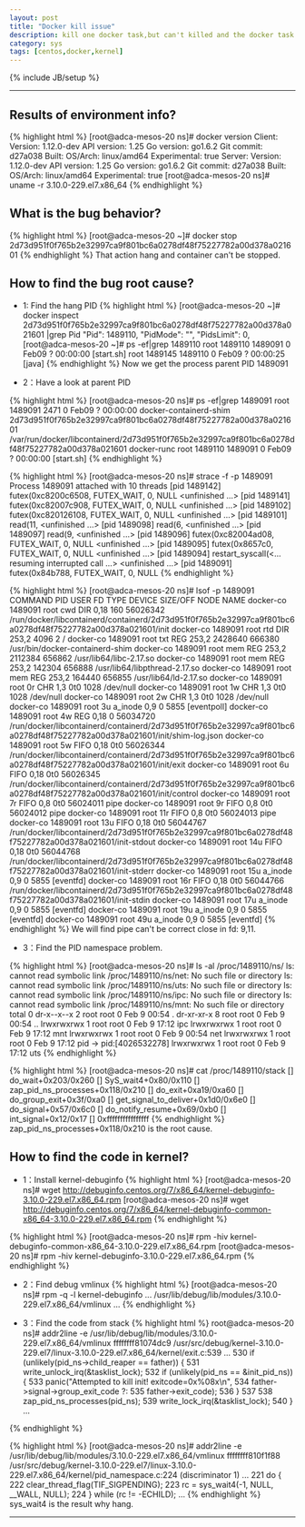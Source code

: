 ```yaml
---
layout: post
title: "Docker kill issue"
description: kill one docker task,but can't killed and the docker task can't be stop
category: sys
tags: [centos,docker,kernel]
---
```

{% include JB/setup %}

---
## Results of environment info?
{% highlight html %}
[root@adca-mesos-20 ns]# docker version
Client:
 Version:      1.12.0-dev
 API version:  1.25
 Go version:   go1.6.2
 Git commit:   d27a038
 Built:
 OS/Arch:      linux/amd64
 Experimental: true
Server:
 Version:      1.12.0-dev
 API version:  1.25
 Go version:   go1.6.2
 Git commit:   d27a038
 Built:
 OS/Arch:      linux/amd64
 Experimental: true
[root@adca-mesos-20 ns]# uname -r
3.10.0-229.el7.x86_64
{% endhighlight %}

## What is the bug behavior?

{% highlight html %}
[root@adca-mesos-20 ~]# docker stop 2d73d951f0f765b2e32997ca9f801bc6a0278df48f75227782a00d378a021601
{% endhighlight %}
That action hang and container can't be stopped.

## How to find the bug root cause?

* 1: Find the hang PID
{% highlight html %}
[root@adca-mesos-20 ~]# docker inspect 2d73d951f0f765b2e32997ca9f801bc6a0278df48f75227782a00d378a021601 |grep Pid
            "Pid": 1489110,
            "PidMode": "",
            "PidsLimit": 0,
[root@adca-mesos-20 ~]# ps -ef|grep 1489110
root     1489110 1489091  0 Feb09 ?        00:00:00 [start.sh]
root     1489145 1489110  0 Feb09 ?        00:00:25 [java] <defunct>
{% endhighlight %}
Now we get the process parent PID 1489091

* 2：Have a look at parent PID

{% highlight html %}
[root@adca-mesos-20 ns]# ps -ef|grep 1489091
root     1489091    2471  0 Feb09 ?        00:00:00 docker-containerd-shim 2d73d951f0f765b2e32997ca9f801bc6a0278df48f75227782a00d378a021601 /var/run/docker/libcontainerd/2d73d951f0f765b2e32997ca9f801bc6a0278df48f75227782a00d378a021601 docker-runc
root     1489110 1489091  0 Feb09 ?        00:00:00 [start.sh]
{% endhighlight %}

{% highlight html %}
[root@adca-mesos-20 ns]# strace -f -p 1489091
Process 1489091 attached with 10 threads
[pid 1489142] futex(0xc8200c6508, FUTEX_WAIT, 0, NULL <unfinished ...>
[pid 1489141] futex(0xc82007c908, FUTEX_WAIT, 0, NULL <unfinished ...>
[pid 1489102] futex(0xc820126108, FUTEX_WAIT, 0, NULL <unfinished ...>
[pid 1489101] read(11,  <unfinished ...>
[pid 1489098] read(6,  <unfinished ...>
[pid 1489097] read(9,  <unfinished ...>
[pid 1489096] futex(0xc82004ad08, FUTEX_WAIT, 0, NULL <unfinished ...>
[pid 1489095] futex(0x8657c0, FUTEX_WAIT, 0, NULL <unfinished ...>
[pid 1489094] restart_syscall(<... resuming interrupted call ...> <unfinished ...>
[pid 1489091] futex(0x84b788, FUTEX_WAIT, 0, NULL
{% endhighlight %}

{% highlight html %}
[root@adca-mesos-20 ns]# lsof -p 1489091
COMMAND       PID USER   FD      TYPE DEVICE SIZE/OFF     NODE NAME
docker-co 1489091 root  cwd       DIR   0,18      160 56026342 /run/docker/libcontainerd/containerd/2d73d951f0f765b2e32997ca9f801bc6a0278df48f75227782a00d378a021601/init
docker-co 1489091 root  rtd       DIR  253,2     4096        2 /
docker-co 1489091 root  txt       REG  253,2  2428640   666380 /usr/bin/docker-containerd-shim
docker-co 1489091 root  mem       REG  253,2  2112384   656862 /usr/lib64/libc-2.17.so
docker-co 1489091 root  mem       REG  253,2   142304   656888 /usr/lib64/libpthread-2.17.so
docker-co 1489091 root  mem       REG  253,2   164440   656855 /usr/lib64/ld-2.17.so
docker-co 1489091 root    0r      CHR    1,3      0t0     1028 /dev/null
docker-co 1489091 root    1w      CHR    1,3      0t0     1028 /dev/null
docker-co 1489091 root    2w      CHR    1,3      0t0     1028 /dev/null
docker-co 1489091 root    3u  a_inode    0,9        0     5855 [eventpoll]
docker-co 1489091 root    4w      REG   0,18        0 56034720 /run/docker/libcontainerd/containerd/2d73d951f0f765b2e32997ca9f801bc6a0278df48f75227782a00d378a021601/init/shim-log.json
docker-co 1489091 root    5w     FIFO   0,18      0t0 56026344 /run/docker/libcontainerd/containerd/2d73d951f0f765b2e32997ca9f801bc6a0278df48f75227782a00d378a021601/init/exit
docker-co 1489091 root    6u     FIFO   0,18      0t0 56026345 /run/docker/libcontainerd/containerd/2d73d951f0f765b2e32997ca9f801bc6a0278df48f75227782a00d378a021601/init/control
docker-co 1489091 root    7r     FIFO    0,8      0t0 56024011 pipe
docker-co 1489091 root    9r     FIFO    0,8      0t0 56024012 pipe
docker-co 1489091 root   11r     FIFO    0,8      0t0 56024013 pipe
docker-co 1489091 root   13u     FIFO   0,18      0t0 56044767 /run/docker/libcontainerd/2d73d951f0f765b2e32997ca9f801bc6a0278df48f75227782a00d378a021601/init-stdout
docker-co 1489091 root   14u     FIFO   0,18      0t0 56044768 /run/docker/libcontainerd/2d73d951f0f765b2e32997ca9f801bc6a0278df48f75227782a00d378a021601/init-stderr
docker-co 1489091 root   15u  a_inode    0,9        0     5855 [eventfd]
docker-co 1489091 root   16r     FIFO   0,18      0t0 56044766 /run/docker/libcontainerd/2d73d951f0f765b2e32997ca9f801bc6a0278df48f75227782a00d378a021601/init-stdin
docker-co 1489091 root   17u  a_inode    0,9        0     5855 [eventfd]
docker-co 1489091 root   19u  a_inode    0,9        0     5855 [eventfd]
docker-co 1489091 root   49u  a_inode    0,9        0     5855 [eventfd]
{% endhighlight %}
We will find pipe can't be correct close in fd: 9,11.

* 3：Find the PID namespace problem.


{% highlight html %}
[root@adca-mesos-20 ns]# ls -al /proc/1489110/ns/
ls: cannot read symbolic link /proc/1489110/ns/net: No such file or directory
ls: cannot read symbolic link /proc/1489110/ns/uts: No such file or directory
ls: cannot read symbolic link /proc/1489110/ns/ipc: No such file or directory
ls: cannot read symbolic link /proc/1489110/ns/mnt: No such file or directory
total 0
dr-x--x--x 2 root root 0 Feb  9 00:54 .
dr-xr-xr-x 8 root root 0 Feb  9 00:54 ..
lrwxrwxrwx 1 root root 0 Feb  9 17:12 ipc
lrwxrwxrwx 1 root root 0 Feb  9 17:12 mnt
lrwxrwxrwx 1 root root 0 Feb  9 00:54 net
lrwxrwxrwx 1 root root 0 Feb  9 17:12 pid -> pid:[4026532278]
lrwxrwxrwx 1 root root 0 Feb  9 17:12 uts
{% endhighlight %}

{% highlight html %}
[root@adca-mesos-20 ns]# cat /proc/1489110/stack
[<ffffffff81074033>] do_wait+0x203/0x260
[<ffffffff81075150>] SyS_wait4+0x80/0x110
[<ffffffff810f1f88>] zap_pid_ns_processes+0x118/0x210
[<ffffffff81074dc9>] do_exit+0xa19/0xa60
[<ffffffff81074e8f>] do_group_exit+0x3f/0xa0
[<ffffffff810851e0>] get_signal_to_deliver+0x1d0/0x6e0
[<ffffffff81013467>] do_signal+0x57/0x6c0
[<ffffffff81013b39>] do_notify_resume+0x69/0xb0
[<ffffffff81614cdd>] int_signal+0x12/0x17
[<ffffffffffffffff>] 0xffffffffffffffff
{% endhighlight %}
zap_pid_ns_processes+0x118/0x210 is the root cause.

## How to find the code in kernel?
* 1：Install kernel-debuginfo
{% highlight html %}
[root@adca-mesos-20 ns]# wget http://debuginfo.centos.org/7/x86_64/kernel-debuginfo-3.10.0-229.el7.x86_64.rpm
[root@adca-mesos-20 ns]# wget http://debuginfo.centos.org/7/x86_64/kernel-debuginfo-common-x86_64-3.10.0-229.el7.x86_64.rpm
{% endhighlight %}

{% highlight html %}
[root@adca-mesos-20 ns]# rpm -hiv kernel-debuginfo-common-x86_64-3.10.0-229.el7.x86_64.rpm
[root@adca-mesos-20 ns]# rpm -hiv kernel-debuginfo-3.10.0-229.el7.x86_64.rpm
{% endhighlight %}

* 2：Find debug vmlinux
{% highlight html %}
[root@adca-mesos-20 ns]# rpm -q -l kernel-debuginfo
...
/usr/lib/debug/lib/modules/3.10.0-229.el7.x86_64/vmlinux
...
{% endhighlight %}

* 3：Find the code from stack
{% highlight html %}
root@adca-mesos-20 ns]# addr2line -e /usr/lib/debug/lib/modules/3.10.0-229.el7.x86_64/vmlinux ffffffff81074dc9
/usr/src/debug/kernel-3.10.0-229.el7/linux-3.10.0-229.el7.x86_64/kernel/exit.c:539
...
 530         if (unlikely(pid_ns->child_reaper == father)) {
 531                 write_unlock_irq(&tasklist_lock);
 532                 if (unlikely(pid_ns == &init_pid_ns)) {
 533                         panic("Attempted to kill init! exitcode=0x%08x\n",
 534                                 father->signal->group_exit_code ?:
 535                                         father->exit_code);
 536                 }
 537
 538                 zap_pid_ns_processes(pid_ns);
 539                 write_lock_irq(&tasklist_lock);
 540         }
...

{% endhighlight %}

{% highlight html %}
[root@adca-mesos-20 ns]# addr2line -e /usr/lib/debug/lib/modules/3.10.0-229.el7.x86_64/vmlinux ffffffff810f1f88
/usr/src/debug/kernel-3.10.0-229.el7/linux-3.10.0-229.el7.x86_64/kernel/pid_namespace.c:224 (discriminator 1)
...
 221         do {
 222                 clear_thread_flag(TIF_SIGPENDING);
 223                 rc = sys_wait4(-1, NULL, __WALL, NULL);
 224         } while (rc != -ECHILD);
...
{% endhighlight %}
sys_wait4 is the result why hang.





---
